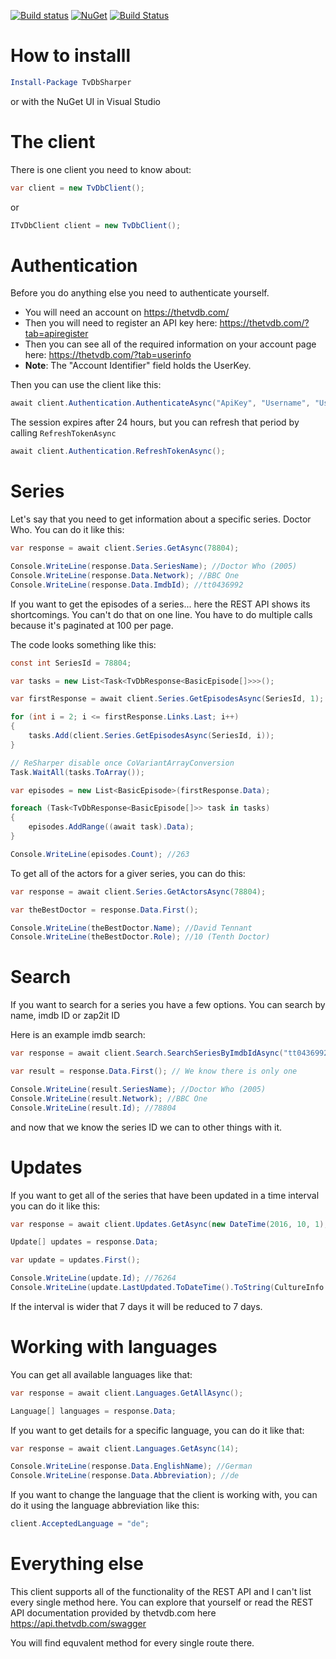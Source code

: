 [![Build status](https://ci.appveyor.com/api/projects/status/yt4ng6wtcd1nrd3b/branch/master?svg=true)](https://ci.appveyor.com/project/HristoKolev/tvdbsharper/branch/master) [![NuGet](https://img.shields.io/nuget/v/TvDbSharper.svg?maxAge=2592000?style=plastic)](https://www.nuget.org/packages/TvDbSharper/) [![Build Status](https://travis-ci.org/HristoKolev/TvDbSharper.svg?branch=master)](https://travis-ci.org/HristoKolev/TvDbSharper)

# How to installl
```PowerShell
Install-Package TvDbSharper
```
or with the NuGet UI in Visual Studio

# The client

There is one client you need to know about:

```C#
var client = new TvDbClient();
```
or

```C#
ITvDbClient client = new TvDbClient();
```

# Authentication

Before you do anything else you need to authenticate yourself.

* You will need an account on https://thetvdb.com/
* Then you will need to register an API key here: https://thetvdb.com/?tab=apiregister
* Then you can see all of the required information on your account page here: https://thetvdb.com/?tab=userinfo
* **Note**: The "Account Identifier" field holds the UserKey.

Then you can use the client like this:

```C#
await client.Authentication.AuthenticateAsync("ApiKey", "Username", "UserKey");
```

The session expires after 24 hours, but you can refresh that period by calling `RefreshTokenAsync`

```C#
await client.Authentication.RefreshTokenAsync();
```

# Series

Let's say that you need to get information about a specific series. Doctor Who. You can do it like this:

```C#
var response = await client.Series.GetAsync(78804);

Console.WriteLine(response.Data.SeriesName); //Doctor Who (2005)
Console.WriteLine(response.Data.Network); //BBC One
Console.WriteLine(response.Data.ImdbId); //tt0436992
```

If you want to get the episodes of a series... here the REST API shows its shortcomings. You can't do that on one line. You have to do multiple calls because it's paginated at 100 per page.

The code looks something like this:
```C#
const int SeriesId = 78804;

var tasks = new List<Task<TvDbResponse<BasicEpisode[]>>>();

var firstResponse = await client.Series.GetEpisodesAsync(SeriesId, 1);

for (int i = 2; i <= firstResponse.Links.Last; i++)
{
    tasks.Add(client.Series.GetEpisodesAsync(SeriesId, i));
}

// ReSharper disable once CoVariantArrayConversion
Task.WaitAll(tasks.ToArray());

var episodes = new List<BasicEpisode>(firstResponse.Data);

foreach (Task<TvDbResponse<BasicEpisode[]>> task in tasks)
{
    episodes.AddRange((await task).Data);
}

Console.WriteLine(episodes.Count); //263
```

To get all of the actors for a giver series, you can do this:
```C#
var response = await client.Series.GetActorsAsync(78804);

var theBestDoctor = response.Data.First();

Console.WriteLine(theBestDoctor.Name); //David Tennant
Console.WriteLine(theBestDoctor.Role); //10 (Tenth Doctor)
```
# Search

If you want to search for a series you have a few options. You can search by name, imdb ID or zap2it ID

Here is an example imdb search:

```C#
var response = await client.Search.SearchSeriesByImdbIdAsync("tt0436992");

var result = response.Data.First(); // We know there is only one

Console.WriteLine(result.SeriesName); //Doctor Who (2005)
Console.WriteLine(result.Network); //BBC One
Console.WriteLine(result.Id); //78804
```

and now that we know the series ID we can to other things with it.

# Updates

If you want to get all of the series that have been updated in a time interval you can do it like this:

```C#
var response = await client.Updates.GetAsync(new DateTime(2016, 10, 1), new DateTime(2016, 10, 5));

Update[] updates = response.Data;

var update = updates.First();

Console.WriteLine(update.Id); //76264
Console.WriteLine(update.LastUpdated.ToDateTime().ToString(CultureInfo.InvariantCulture)); //10/01/2016 00:02:21
```

If the interval is wider that 7 days it will be reduced to 7 days.

# Working with languages

You can get all available languages like that:

```C#
var response = await client.Languages.GetAllAsync();

Language[] languages = response.Data;
```

If you want to get details for a specific language, you can do it like that:

```C#
var response = await client.Languages.GetAsync(14);

Console.WriteLine(response.Data.EnglishName); //German
Console.WriteLine(response.Data.Abbreviation); //de
```

If you want to change the language that the client is working with, you can do it using the language abbreviation like this:

```C#
client.AcceptedLanguage = "de";
```

# Everything else

This client supports all of the functionality of the REST API and I can't list every single method here.
You can explore that yourself or read the REST API documentation provided by thetvdb.com here https://api.thetvdb.com/swagger

You will find equvalent method for every single route there.
